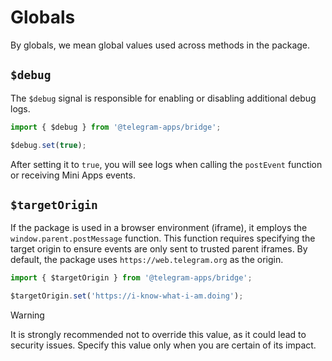 # Globals

By globals, we mean global values used across methods in the package.

## `$debug`

The `$debug` signal is responsible for enabling or disabling additional debug logs.

```typescript
import { $debug } from '@telegram-apps/bridge';

$debug.set(true);
```

After setting it to `true`, you will see logs when calling the `postEvent` function or receiving
Mini Apps events.

## `$targetOrigin`

If the package is used in a browser environment (iframe), it employs the `window.parent.postMessage`
function. This function requires specifying the target origin to ensure events are only sent to
trusted parent iframes. By default, the package uses `https://web.telegram.org` as the origin.

```typescript
import { $targetOrigin } from '@telegram-apps/bridge';

$targetOrigin.set('https://i-know-what-i-am.doing');
```

> [!WARNING]
> It is strongly recommended not to override this value, as it could lead to security issues.
> Specify this value only when you are certain of its impact.
